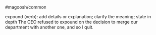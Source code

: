 #magoosh/common

expound (verb): add details or explanation; clarify the meaning; state in depth 
The CEO refused to expound on the decision to merge our department with another one, and so I quit. 
